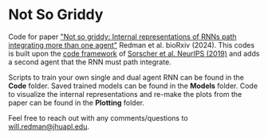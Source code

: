 # Not So Griddy
 Code for paper ["Not so griddy: Internal representations of RNNs path integrating more than one agent"](https://www.biorxiv.org/content/10.1101/2024.05.29.596500v1.abstract) Redman et al. bioRxiv (2024). This codes is built upon the [code framework](https://github.com/ganguli-lab/grid-pattern-formation/tree/master) of [Sorscher et al. NeurIPS (2019)](https://proceedings.neurips.cc/paper/2019/hash/6e7d5d259be7bf56ed79029c4e621f44-Abstract.html) and adds a second agent that the RNN must path integrate. 

Scripts to train your own single and dual agent RNN can be found in the **Code** folder. Saved trained models can be found in the **Models** folder. Code to visualize the internal representations and re-make the plots from the paper can be found in the **Plotting** folder. 

Feel free to reach out with any comments/questions to will.redman@jhuapl.edu. 
 
